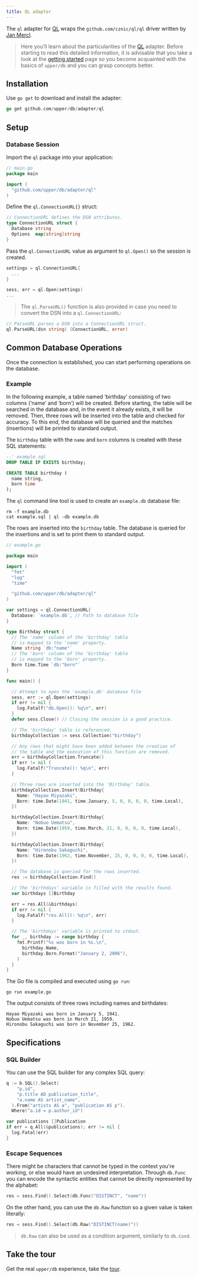 ```yaml
---
title: QL adapter
---
```


The `ql` adapter for [QL][1] wraps the `github.com/cznic/ql/ql` driver
written by [Jan Mercl][1].

> Here you’ll learn about the particularities of the [QL][2] adapter.
> Before starting to read this detailed information, it is advisable that you
> take a look at the [getting started](/v4/getting-started) page so you become
> acquainted with the basics of `upper/db` and you can grasp concepts better.

## Installation

Use `go get` to download and install the adapter:

```go
go get github.com/upper/db/adapter/ql
```

## Setup

### Database Session

Import the `ql` package into your application:

```go
// main.go
package main

import (
  "github.com/upper/db/adapter/ql"
)
```

Define the `ql.ConnectionURL{}` struct:

```go
// ConnectionURL defines the DSN attributes.
type ConnectionURL struct {
  Database string
  Options  map[string]string
}
```

Pass the `ql.ConnectionURL` value as argument to `ql.Open()` so the session is
created.

```go
settings = ql.ConnectionURL{
  ...
}

sess, err = ql.Open(settings)
...
```

> The `ql.ParseURL()` function is also provided in case you need to convert the
> DSN into a `ql.ConnectionURL`:

```go
// ParseURL parses a DSN into a ConnectionURL struct.
ql.ParseURL(dsn string) (ConnectionURL, error)
```

## Common Database Operations

Once the connection is established, you can start performing operations on the
database.

### Example

In the following example, a table named ‘birthday’ consisting of two columns
(‘name’ and ‘born’) will be created. Before starting, the table will be
searched in the database and, in the event it already exists, it will be
removed. Then, three rows will be inserted into the table and checked for
accuracy. To this end, the database will be queried and the matches
(insertions) will be printed to standard output.

The `birthday` table with the `name` and `born` columns is created with these
SQL statements:

```sql
--' example.sql
DROP TABLE IF EXISTS birthday;

CREATE TABLE birthday (
  name string,
  born time
);
```

The `ql` command line tool is used to create an `example.db` database file:

```
rm -f example.db
cat example.sql | ql -db example.db
```

The rows are inserted into the `birthday` table. The database is queried for
the insertions and is set to print them to standard output.

```go
// example.go

package main

import (
  "fmt"
  "log"
  "time"

  "github.com/upper/db/adapter/ql"
)

var settings = ql.ConnectionURL{
  Database: `example.db`, // Path to database file
}

type Birthday struct {
  // The 'name' column of the 'birthday' table
  // is mapped to the 'name' property.
  Name string `db:"name"`
  // The 'born' column of the 'birthday' table
  // is mapped to the 'born' property.
  Born time.Time `db:"born"`
}

func main() {

  // Attempt to open the 'example.db' database file
  sess, err := ql.Open(settings)
  if err != nil {
    log.Fatalf("db.Open(): %q\n", err)
  }
  defer sess.Close() // Closing the session is a good practice.

  // The 'birthday' table is referenced.
  birthdayCollection := sess.Collection("birthday")

  // Any rows that might have been added between the creation of
  // the table and the execution of this function are removed.
  err = birthdayCollection.Truncate()
  if err != nil {
    log.Fatalf("Truncate(): %q\n", err)
  }

  // Three rows are inserted into the 'Birthday' table.
  birthdayCollection.Insert(Birthday{
    Name: "Hayao Miyazaki",
    Born: time.Date(1941, time.January, 5, 0, 0, 0, 0, time.Local),
  })

  birthdayCollection.Insert(Birthday{
    Name: "Nobuo Uematsu",
    Born: time.Date(1959, time.March, 21, 0, 0, 0, 0, time.Local),
  })

  birthdayCollection.Insert(Birthday{
    Name: "Hironobu Sakaguchi",
    Born: time.Date(1962, time.November, 25, 0, 0, 0, 0, time.Local),
  })

  // The database is queried for the rows inserted.
  res := birthdayCollection.Find()

  // The 'birthdays' variable is filled with the results found.
  var birthdays []Birthday

  err = res.All(&birthdays)
  if err != nil {
    log.Fatalf("res.All(): %q\n", err)
  }

  // The 'birthdays' variable is printed to stdout.
  for _, birthday := range birthday {
    fmt.Printf("%s was born in %s.\n",
      birthday.Name,
      birthday.Born.Format("January 2, 2006"),
    )
  }
}

```

The Go file is compiled and executed using `go run`:

```
go run example.go
```

The output consists of three rows including names and birthdates:

```
Hayao Miyazaki was born in January 5, 1941.
Nobuo Uematsu was born in March 21, 1959.
Hironobu Sakaguchi was born in November 25, 1962.
```

## Specifications

### SQL Builder

You can use the SQL builder for any complex SQL query:

```go
q := b.SQL().Select(
    "p.id",
    "p.title AD publication_title",
    "a.name AS artist_name",
  ).From("artists AS a", "publication AS p").
  Where("a.id = p.author_id")

var publications []Publication
if err = q.All(&publications); err != nil {
  log.Fatal(err)
}
```

### Escape Sequences

There might be characters that cannot be typed in the context you're working,
or else would have an undesired interpretation. Through `db.Func` you can
encode the syntactic entities that cannot be directly represented by the
alphabet:

```go
res = sess.Find().Select(db.Func("DISTINCT", "name"))
```

On the other hand, you can use the `db.Raw` function so a given value is taken
literally:

```go
res = sess.Find().Select(db.Raw("DISTINCT(name)"))
```

> `db.Raw` can also be used as a condition argument, similarly to `db.Cond`.

## Take the tour

Get the real `upper/db` experience, take the [tour](//tour.upper.io).

[1]: https://github.com/cznic/ql
[2]: http://golang.org/doc/effective_go.html#blank
